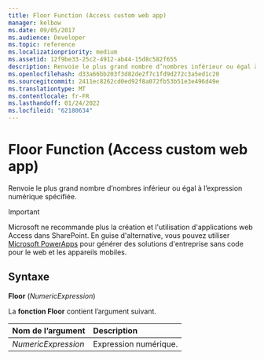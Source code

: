 ```yaml
---
title: Floor Function (Access custom web app)
manager: kelbow
ms.date: 09/05/2017
ms.audience: Developer
ms.topic: reference
ms.localizationpriority: medium
ms.assetid: 12f9be33-25c2-4912-ab44-15d8c582f655
description: Renvoie le plus grand nombre d’nombres inférieur ou égal à l’expression numérique spécifiée.
ms.openlocfilehash: d33a66bb203f3d82de2f7c1fd9d272c3a5ed1c20
ms.sourcegitcommit: 2411ec8262cd0ed92f8a072fb53b51e3e496d49e
ms.translationtype: MT
ms.contentlocale: fr-FR
ms.lasthandoff: 01/24/2022
ms.locfileid: "62180634"
---
```

# <a name="floor-function-access-custom-web-app"></a>Floor Function (Access custom web app)

Renvoie le plus grand nombre d’nombres inférieur ou égal à l’expression numérique spécifiée.
  
> [!IMPORTANT]
> Microsoft ne recommande plus la création et l'utilisation d'applications web Access dans SharePoint. En guise d'alternative, vous pouvez utiliser [Microsoft PowerApps](https://powerapps.microsoft.com/) pour générer des solutions d'entreprise sans code pour le web et les appareils mobiles. 
  
## <a name="syntax"></a>Syntaxe

 **Floor** (*NumericExpression*) 
  
La **fonction Floor** contient l’argument suivant. 
  
|**Nom de l’argument**|**Description**|
|:-----|:-----|
| *NumericExpression*  <br/> |Expression numérique.  <br/> |
   

